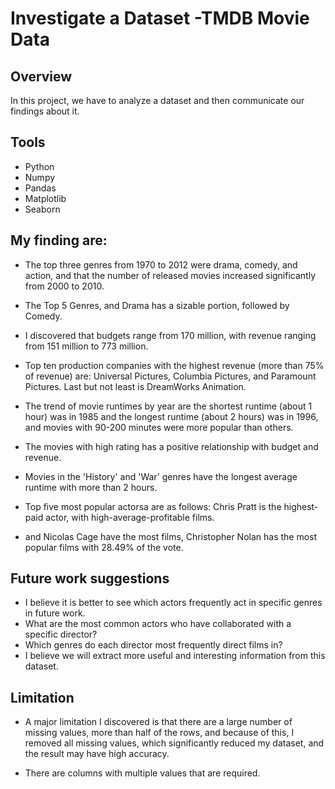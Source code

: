 # Investigate a Dataset -TMDB Movie Data

## Overview 
In this project, we have to analyze a dataset and then communicate our findings about it.

## Tools
* Python
* Numpy
* Pandas
* Matplotlib
* Seaborn 

## My finding are:
* The top three genres from 1970 to 2012 were drama, comedy, and action, and that the number of released movies increased significantly from 2000 to 2010.

* The Top 5 Genres, and Drama has a sizable portion, followed by Comedy.

* I discovered that budgets range from 170 million, with revenue ranging from 151 million to 773 million.

* Top ten production companies with the highest revenue (more than 75% of revenue) are: Universal Pictures, Columbia Pictures, and Paramount Pictures. Last but not least is DreamWorks Animation.

* The trend of movie runtimes by year are the shortest runtime (about 1 hour) was in 1985 and the longest runtime (about 2 hours) was in 1996, and movies with 90-200 minutes were more popular than others.

* The movies with high rating has a positive relationship with budget and revenue.

* Movies in the 'History' and 'War' genres have the longest average runtime with more than 2 hours.
* Top five most popular actorsa are as follows: Chris Pratt is the highest-paid actor, with high-average-profitable films.

* and Nicolas Cage have the most films, Christopher Nolan has the most popular films with 28.49% of the vote. 
## Future work suggestions 
* I believe it is better to see which actors frequently act in specific genres in future work. 
* What are the most common actors who have collaborated with a specific director? 
* Which genres do each director most frequently direct films in? 
* I believe we will extract more useful and interesting information from this dataset.

## Limitation
* A major limitation I discovered is that there are a large number of missing values, more than half of the rows, and because of this, I removed all missing values, which significantly reduced my dataset, and the result may have high accuracy.

* There are columns with multiple values that are required.
